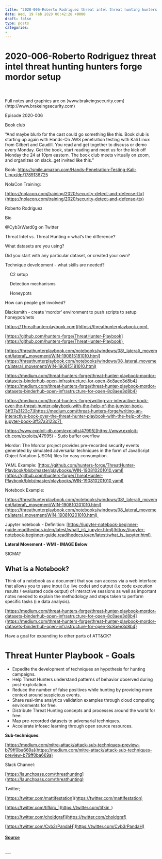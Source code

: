 ```yaml
---
title: "2020-006-Roberto Rodriguez threat intel threat hunting hunters forge mordor setup"
date: Wed, 19 Feb 2020 06:42:28 +0000
draft: false
type: posts
categories: 
- 
---
```

# 2020-006-Roberto Rodriguez threat intel threat hunting hunters forge mordor setup

<br/>

<br/>
Full notes and graphics are on [www.brakeingsecurity.com](http://www.brakeingsecurity.com)

Episode 2020-006

Book club

“And maybe blurb for the cast could go something like this. Book club is starting up again with Hands-On AWS penetration testing with Kali Linux from Gilbert and Caudill. You read and get together to discuss or demo every Monday. Get the book, start reading and meet us for the kick off Monday the 24 at 10pm eastern. The book club meets virtually on zoom, and organizes on slack..get invited like this.”

Book: https://smile.amazon.com/Hands-Penetration-Testing-Kali-Linux/dp/1789136725

NolaCon Training:

[https://nolacon.com/training/2020/security-detect-and-defense-ttx](https://nolacon.com/training/2020/security-detect-and-defense-ttx)

  
  
  

Roberto Rodriguez 

Bio

@Cyb3rWard0g on Twitter

  
  
  
  

Threat Intel vs. Threat Hunting = what’s the difference?

What datasets are you using? 

Did you start with any particular dataset, or created your own?

Technique development - what skills are needed?

    C2 setup

    Detection mechanisms

    Honeypots

How can people get involved?

Blacksmith - create ‘mordor’ environment to push scripts to setup honeypot/nets

[https://Threathunterplaybook.com](https://threathunterplaybook.com) 

[https://github.com/hunters-forge/ThreatHunter-Playbook](https://github.com/hunters-forge/ThreatHunter-Playbook) 

[https://threathunterplaybook.com/notebooks/windows/08\_lateral\_movement/lateral\_movement/WIN-190815181010.html](https://threathunterplaybook.com/notebooks/windows/08_lateral_movement/lateral_movement/WIN-190815181010.html)

[https://medium.com/threat-hunters-forge/threat-hunter-playbook-mordor-datasets-binderhub-open-infrastructure-for-open-8c8aee3d8b4](https://medium.com/threat-hunters-forge/threat-hunter-playbook-mordor-datasets-binderhub-open-infrastructure-for-open-8c8aee3d8b4)

[https://medium.com/threat-hunters-forge/writing-an-interactive-book-over-the-threat-hunter-playbook-with-the-help-of-the-jupyter-book-3ff37a3123c7](https://medium.com/threat-hunters-forge/writing-an-interactive-book-over-the-threat-hunter-playbook-with-the-help-of-the-jupyter-book-3ff37a3123c7) 

[https://www.exploit-db.com/exploits/47995](https://www.exploit-db.com/exploits/47995) \- Sudo buffer overflow

Mordor: The Mordor project provides pre-recorded security events generated by simulated adversarial techniques in the form of JavaScript Object Notation (JSON) files for easy consumption. 

YAML Example: [https://github.com/hunters-forge/ThreatHunter-Playbook/blob/master/playbooks/WIN-190810201010.yaml](https://github.com/hunters-forge/ThreatHunter-Playbook/blob/master/playbooks/WIN-190810201010.yaml)

Notebook Example:

[https://threathunterplaybook.com/notebooks/windows/08\_lateral\_movement/lateral\_movement/WIN-190810201010.html](https://threathunterplaybook.com/notebooks/windows/08_lateral_movement/lateral_movement/WIN-190810201010.html) 

Jupyter notebook - Definition: [https://jupyter-notebook-beginner-guide.readthedocs.io/en/latest/what\_is\_jupyter.html](https://jupyter-notebook-beginner-guide.readthedocs.io/en/latest/what_is_jupyter.html) 

**Lateral Movement - WMI - IMAGE Below**

  
  

SIGMA?

**What is a Notebook?**
-----------------------

Think of a notebook as a document that you can access via a web interface that allows you to save input (i.e live code) and output (i.e code execution results / evaluated code output) of interactive sessions as well as important notes needed to explain the methodology and steps taken to perform specific tasks (i.e data analysis).

[https://medium.com/threat-hunters-forge/threat-hunter-playbook-mordor-datasets-binderhub-open-infrastructure-for-open-8c8aee3d8b4](https://medium.com/threat-hunters-forge/threat-hunter-playbook-mordor-datasets-binderhub-open-infrastructure-for-open-8c8aee3d8b4)

  
  
  

Have a goal for expanding to other parts of ATT&CK?

**Threat Hunter Playbook - Goals**
==================================

-   Expedite the development of techniques an hypothesis for hunting campaigns.
-   Help Threat Hunters understand patterns of behavior observed during post-exploitation.
-   Reduce the number of false positives while hunting by providing more context around suspicious events.
-   Share real-time analytics validation examples through cloud computing environments for free.
-   Distribute Threat Hunting concepts and processes around the world for free.
-   Map pre-recorded datasets to adversarial techniques.
-   Accelerate infosec learning through open source resources.

**Sub-techniques**:

[https://medium.com/mitre-attack/attack-sub-techniques-preview-b79ff0ba669a](https://medium.com/mitre-attack/attack-sub-techniques-preview-b79ff0ba669a)

Slack Channel:

[https://launchpass.com/threathunting](https://launchpass.com/threathunting)

Twitter;

[https://twitter.com/mattifestation](https://twitter.com/mattifestation)

[https://twitter.com/tifkin\_](https://twitter.com/tifkin_)

[https://twitter.com/choldgraf](https://twitter.com/choldgraf)

[https://twitter.com/Cyb3rPandaH](https://twitter.com/Cyb3rPandaH)

#### [Source](http://brakeingsecurity.com/2020-006-roberto-rodriguez-threat-intel-threat-hunting-hunters-forge-mordor-setup)

<br/>
---

